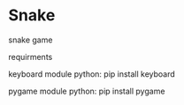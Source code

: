 # Snake
snake game

requirments 

keyboard module python:
pip install keyboard

pygame module python:
pip install pygame
